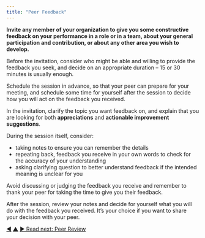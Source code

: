 ```yaml
---
title: "Peer Feedback"
---
```



**Invite any member of your organization to give you some constructive feedback on your performance in a role or in a team, about your general participation and contribution, or about any other area you wish to develop.**

Before the invitation, consider who might be able and willing to provide the feedback you seek, and decide on an appropriate duration – 15 or 30 minutes is usually enough.

Schedule the session in advance, so that your peer can prepare for your meeting, and schedule some time for yourself after the session to decide how you will act on the feedback you received.

In the invitation, clarify the topic you want feedback on, and explain that you are looking for both **appreciations** and **actionable improvement suggestions**.

During the session itself, consider:

-   taking notes to ensure you can remember the details
-   repeating back, feedback you receive in your own words to check for the accuracy of your understanding
-   asking clarifying question to better understand feedback if the intended meaning is unclear for you 

Avoid discussing or judging the feedback you receive and remember to thank your peer for taking the time to give you their feedback. 

After the session, review your notes and decide for yourself what you will do with the feedback you received. It’s your choice if you want to share your decision with your peer.


<div class="bottom-nav">
<a href="ask-for-help.html" title="Back to: Ask For Help">◀</a> <a href="peer-development.html" title="Up: Peer Development">▲</a> <a href="peer-review.html" title="Read next: Peer Review">▶ Read next: Peer Review</a>
</div>


<script type="text/javascript">
Mousetrap.bind('g n', function() {
    window.location.href = 'peer-review.html';
    return false;
});
</script>

